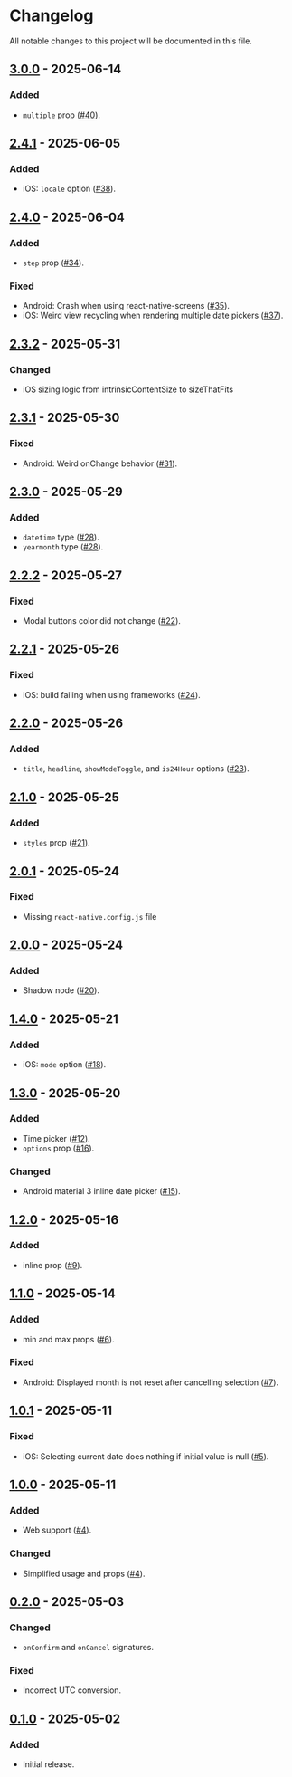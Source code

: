 # Changelog

All notable changes to this project will be documented in this file.

## [3.0.0] - 2025-06-14

### Added

-   `multiple` prop ([#40](https://github.com/s77rt/react-native-date-picker/pull/40)).

## [2.4.1] - 2025-06-05

### Added

-   iOS: `locale` option ([#38](https://github.com/s77rt/react-native-date-picker/pull/38)).

## [2.4.0] - 2025-06-04

### Added

-   `step` prop ([#34](https://github.com/s77rt/react-native-date-picker/pull/34)).

### Fixed

-   Android: Crash when using react-native-screens ([#35](https://github.com/s77rt/react-native-date-picker/issues/35)).
-   iOS: Weird view recycling when rendering multiple date pickers ([#37](https://github.com/s77rt/react-native-date-picker/issues/37)).

## [2.3.2] - 2025-05-31

### Changed

-   iOS sizing logic from intrinsicContentSize to sizeThatFits

## [2.3.1] - 2025-05-30

### Fixed

-   Android: Weird onChange behavior ([#31](https://github.com/s77rt/react-native-date-picker/issues/31)).

## [2.3.0] - 2025-05-29

### Added

-   `datetime` type ([#28](https://github.com/s77rt/react-native-date-picker/pull/28)).
-   `yearmonth` type ([#28](https://github.com/s77rt/react-native-date-picker/pull/28)).

## [2.2.2] - 2025-05-27

### Fixed

-   Modal buttons color did not change ([#22](https://github.com/s77rt/react-native-date-picker/issues/22)).

## [2.2.1] - 2025-05-26

### Fixed

-   iOS: build failing when using frameworks ([#24](https://github.com/s77rt/react-native-date-picker/issues/24)).

## [2.2.0] - 2025-05-26

### Added

-   `title`, `headline`, `showModeToggle`, and `is24Hour` options ([#23](https://github.com/s77rt/react-native-date-picker/pull/23)).

## [2.1.0] - 2025-05-25

### Added

-   `styles` prop ([#21](https://github.com/s77rt/react-native-date-picker/pull/21)).

## [2.0.1] - 2025-05-24

### Fixed

-   Missing `react-native.config.js` file

## [2.0.0] - 2025-05-24

### Added

-   Shadow node ([#20](https://github.com/s77rt/react-native-date-picker/pull/20)).

## [1.4.0] - 2025-05-21

### Added

-   iOS: `mode` option ([#18](https://github.com/s77rt/react-native-date-picker/pull/18)).

## [1.3.0] - 2025-05-20

### Added

-   Time picker ([#12](https://github.com/s77rt/react-native-date-picker/pull/12)).
-   `options` prop ([#16](https://github.com/s77rt/react-native-date-picker/pull/16)).

### Changed

-   Android material 3 inline date picker ([#15](https://github.com/s77rt/react-native-date-picker/pull/15)).

## [1.2.0] - 2025-05-16

### Added

-   inline prop ([#9](https://github.com/s77rt/react-native-date-picker/pull/9)).

## [1.1.0] - 2025-05-14

### Added

-   min and max props ([#6](https://github.com/s77rt/react-native-date-picker/pull/6)).

### Fixed

-   Android: Displayed month is not reset after cancelling selection ([#7](https://github.com/s77rt/react-native-date-picker/issues/7)).

## [1.0.1] - 2025-05-11

### Fixed

-   iOS: Selecting current date does nothing if initial value is null ([#5](https://github.com/s77rt/react-native-date-picker/issues/5)).

## [1.0.0] - 2025-05-11

### Added

-   Web support ([#4](https://github.com/s77rt/react-native-date-picker/pull/4)).

### Changed

-   Simplified usage and props ([#4](https://github.com/s77rt/react-native-date-picker/pull/4)).

## [0.2.0] - 2025-05-03

### Changed

-   `onConfirm` and `onCancel` signatures.

### Fixed

-   Incorrect UTC conversion.

## [0.1.0] - 2025-05-02

### Added

-   Initial release.

[3.0.0]: https://github.com/s77rt/react-native-date-picker/compare/v2.4.1...v3.0.0
[2.4.1]: https://github.com/s77rt/react-native-date-picker/compare/v2.4.0...v2.4.1
[2.4.0]: https://github.com/s77rt/react-native-date-picker/compare/v2.3.2...v2.4.0
[2.3.2]: https://github.com/s77rt/react-native-date-picker/compare/v2.3.1...v2.3.2
[2.3.1]: https://github.com/s77rt/react-native-date-picker/compare/v2.3.0...v2.3.1
[2.3.0]: https://github.com/s77rt/react-native-date-picker/compare/v2.2.2...v2.3.0
[2.2.2]: https://github.com/s77rt/react-native-date-picker/compare/v2.2.1...v2.2.2
[2.2.1]: https://github.com/s77rt/react-native-date-picker/compare/v2.2.0...v2.2.1
[2.2.0]: https://github.com/s77rt/react-native-date-picker/compare/v2.1.0...v2.2.0
[2.1.0]: https://github.com/s77rt/react-native-date-picker/compare/v2.0.1...v2.1.0
[2.0.1]: https://github.com/s77rt/react-native-date-picker/compare/v2.0.0...v2.0.1
[2.0.0]: https://github.com/s77rt/react-native-date-picker/compare/v1.4.0...v2.0.0
[1.4.0]: https://github.com/s77rt/react-native-date-picker/compare/v1.3.0...v1.4.0
[1.3.0]: https://github.com/s77rt/react-native-date-picker/compare/v1.2.0...v1.3.0
[1.2.0]: https://github.com/s77rt/react-native-date-picker/compare/v1.1.0...v1.2.0
[1.1.0]: https://github.com/s77rt/react-native-date-picker/compare/v1.0.1...v1.1.0
[1.0.1]: https://github.com/s77rt/react-native-date-picker/compare/v1.0.0...v1.0.1
[1.0.0]: https://github.com/s77rt/react-native-date-picker/compare/v0.2.0...v1.0.0
[0.2.0]: https://github.com/s77rt/react-native-date-picker/compare/v0.1.0...v0.2.0
[0.1.0]: https://github.com/s77rt/react-native-date-picker/releases/tag/v0.1.0
